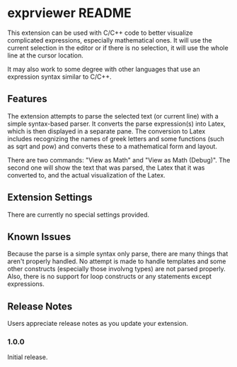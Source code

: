 # exprviewer README

This extension can be used with C/C++ code to better visualize complicated expressions, especially mathematical ones. It will use the current selection in the editor or if there is no selection, it will use the whole line at the cursor location.

It may also work to some degree with other languages that use an expression syntax similar to C/C++.

## Features

The extension attempts to parse the selected text (or current line) with a simple syntax-based parser. It converts the parse expression(s) into Latex, which is then displayed in a separate pane. The conversion to Latex includes recognizing the names of greek letters and some functions (such as sqrt and pow) and converts these to a mathematical form and layout.

There are two commands: "View as Math" and "View as Math (Debug)". The second one will show the text that was parsed, the Latex that it was converted to, and the actual visualization of the Latex.

## Extension Settings

There are currently no special settings provided.

## Known Issues

Because the parse is a simple syntax only parse, there are many things that aren't properly handled. No attempt is made to handle templates and some other constructs (especially those involvng types) are not parsed properly. Also, there is no support for loop constructs or any statements except expressions.

## Release Notes

Users appreciate release notes as you update your extension.

### 1.0.0

Initial release.

